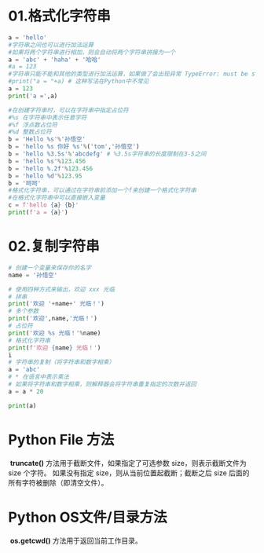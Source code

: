 # 01.格式化字符串

```python
a = 'hello'
#字符串之间也可以进行加法运算
#如果将两个字符串进行相加，则会自动将两个字符串拼接为一个
a = 'abc' + 'haha' + '哈哈'
#a = 123 
#字符串只能不能和其他的类型进行加法运算，如果做了会出现异常 TypeError: must be str, not int
#print("a = "+a) # 这种写法在Python中不常见
a = 123
print('a =',a)

#在创建字符串时，可以在字符串中指定占位符
#%s 在字符串中表示任意字符
#%f 浮点数占位符
#%d 整数占位符
b = 'Hello %s'%'孙悟空'
b = 'hello %s 你好 %s'%('tom','孙悟空')
b = 'hello %3.5s'%'abcdefg' # %3.5s字符串的长度限制在3-5之间
b = 'hello %s'%123.456
b = 'hello %.2f'%123.456
b = 'hello %d'%123.95
b = '呵呵'
#格式化字符串，可以通过在字符串前添加一个f来创建一个格式化字符串
#在格式化字符串中可以直接嵌入变量
c = f'hello {a} {b}'
print(f'a = {a}')
```

# 02.复制字符串

```python
# 创建一个变量来保存你的名字
name = '孙悟空'

# 使用四种方式来输出，欢迎 xxx 光临
# 拼串
print('欢迎 '+name+' 光临！')
# 多个参数
print('欢迎',name,'光临！')
# 占位符
print('欢迎 %s 光临！'%name)
# 格式化字符串
print(f'欢迎 {name} 光临！')
i
# 字符串的复制（将字符串和数字相乘）
a = 'abc'
# * 在语言中表示乘法
# 如果将字符串和数字相乘，则解释器会将字符串重复指定的次数并返回
a = a * 20

print(a)
```

<u></u>

# Python File 方法

​		**truncate()** 方法用于截断文件，如果指定了可选参数 size，则表示截断文件为 size 个字符。 如果没有指定 size，则从当前位置起截断；截断之后 size 后面的所有字符被删除（即清空文件）。



# Python OS文件/目录方法

​		**os.getcwd()** 方法用于返回当前工作目录。